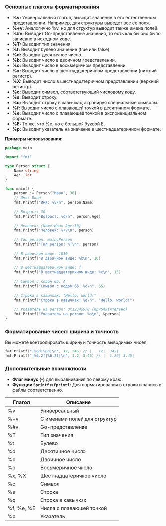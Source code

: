 
### Основные глаголы форматирования

- **%v:** Универсальный глагол, выводит значение в его естественном представлении. Например, для структуры выведет все ее поля.
- **%+v:** Аналогично %v, но для структур выводит также имена полей.
- **%#v:** Выводит Go-представление значения, то есть как бы оно было записано в исходном коде.
- **%T:** Выводит тип значения.
- **%t:** Выводит булево значение (true или false).
- **%d:** Выводит десятичное число.
- **%b:** Выводит число в двоичном представлении.
- **%o:** Выводит число в восьмеричном представлении.
- **%x:** Выводит число в шестнадцатеричном представлении (нижний регистр).
- **%X:** Выводит число в шестнадцатеричном представлении (верхний регистр).
- **%c:** Выводит символ, соответствующий числовому коду.
- **%s:** Выводит строку.
- **%q:** Выводит строку в кавычках, экранируя специальные символы.
- **%f:** Выводит число с плавающей точкой в десятичном формате.
- **%e:** Выводит число с плавающей точкой в экспоненциальном формате.
- **%E:** То же, что %e, но с большой буквой E.
- **%p:** Выводит указатель на значение в шестнадцатеричном формате.

**Примеры использования:**
```go
package main

import "fmt"

type Person struct {
    Name string
    Age  int
}

func main() {
    person := Person{"Иван", 30}
	// Имя: Иван
    fmt.Printf("Имя: %v\n", person.Name)
         
    // Возраст: 30
    fmt.Printf("Возраст: %d\n", person.Age) 
    
    // Человек: {Name:Иван Age:30}
    fmt.Printf("Человек: %+v\n", person)  
      
    // Тип person: main.Person
    fmt.Printf("Тип person: %T\n", person) 
        
    // В двоичном виде: 1010
    fmt.Printf("В двоичном виде: %b\n", 10)  
      
    // В шестнадцатеричном виде: f
    fmt.Printf("В шестнадцатеричном виде: %x\n", 15) 
    
    // Символ с кодом 65: A
    fmt.Printf("Символ с кодом 65: %c\n", 65) 
    
    // Строка в кавычках: "Hello, world!"
    fmt.Printf("Строка в кавычках: %q\n", "Hello, world!") 
    
    // Указатель на person: 0x12345678 (приблизительно)
    fmt.Printf("Указатель на person: %p\n", &person) 
}
```

### Форматирование чисел: ширина и точность

Вы можете контролировать ширину и точность выводимых чисел:
```go
fmt.Printf("|%6d|%6d|\n", 12, 345) // |   12|  345|
fmt.Printf("|%6.2f|%6.2f|\n", 1.2, 3.45) // |  1.20| 3.45|
```

### Дополнительные возможности

- **Флаг минус (-)** для выравнивания по левому краю.
- **Функции `Sprintf` и `Fprintf`:** Для форматирования в строки и запись в файлы соответственно.

| **Глагол** | **Описание**                 |
| ---------- | ---------------------------- |
| %v         | Универсальный                |
| %+v        | С именами полей для структур |
| %#v        | Go-представление             |
| %T         | Тип значения                 |
| %t         | Булево                       |
| %d         | Десятичное число             |
| %b         | Двоичное число               |
| %o         | Восьмеричное число           |
| %x, %X     | Шестнадцатеричное число      |
| %c         | Символ                       |
| %s         | Строка                       |
| %q         | Строка в кавычках            |
| %f, %e, %E | Числа с плавающей точкой     |
| %p         | Указатель                    |

